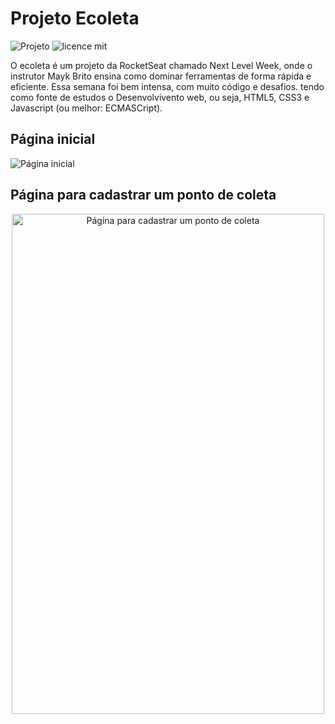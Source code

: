 # Projeto Ecoleta

![Projeto](https://img.shields.io/badge/Leosantosx-Ecoleta-blue)
![licence mit](https://img.shields.io/github/license/leosantosx/Ecoleta)

<p>O ecoleta é um projeto da RocketSeat chamado Next Level Week, onde o instrutor Mayk Brito ensina como dominar ferramentas de forma rápida e eficiente. Essa semana foi bem intensa, com muito código e desafios. tendo como fonte de estudos o Desenvolvivento web, ou seja, HTML5, CSS3 e Javascript (ou melhor: ECMASCript).</p>
 
<h2>Página inicial</h2>
<img src="https://user-images.githubusercontent.com/48372094/83902128-381f4c00-a732-11ea-81e8-199d1a2bd694.jpg" alt="Página inicial">

<h2>Página para cadastrar um ponto de coleta</h2>
<p align="center">
<img width="500" height="800" src="https://user-images.githubusercontent.com/48372094/83902460-cbf11800-a732-11ea-8528-1372f0c9bf48.jpg" alt="Página para cadastrar um ponto de coleta">
</p>


